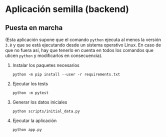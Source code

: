 # Aplicación semilla (backend)

## Puesta en marcha

(Esta aplicación supone que el comando `python` ejecuta al menos la versión `3.8` y que se está ejecutando desde un sistema operativo Linux. En caso de que no fuera así, hay que tenerlo en cuenta en todos los comandos que uticen `python` y modificarlos en consecuencia).

1. Instalar los paquetes necesarios

   `python -m pip install --user -r requirements.txt`

2. Ejecutar los tests

   `python -m pytest`

3. Generar los datos iniciales

   `python scripts/initial_data.py`

4. Ejecutar la aplicación

   `python app.py`
